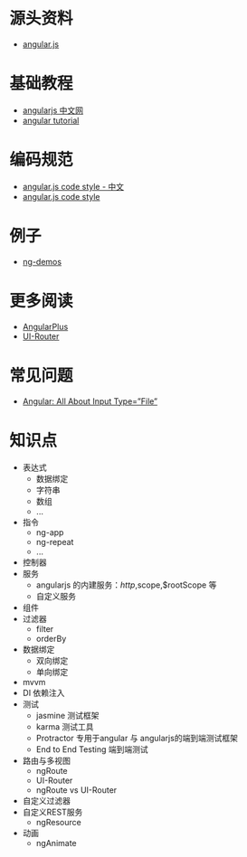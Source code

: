 

# 源头资料

* [angular.js](https://angularjs.org/)

# 基础教程

* [angularjs 中文网](http://www.angularjs.net.cn/)
* [angular tutorial](http://learnkode.com/Tutorial/Angular/angular-introduction)

# 编码规范

* [angular.js code style - 中文](https://github.com/johnpapa/angular-styleguide/blob/master/a1/i18n/zh-CN.md)
* [angular.js code style](https://github.com/johnpapa/angular-styleguide/blob/master/a1/README.md)

# 例子

* [ng-demos](https://github.com/johnpapa/ng-demos)

# 更多阅读

* [AngularPlus](https://github.com/AngularPlus/AngularPlus)
* [UI-Router](https://ui-router.github.io/)

# 常见问题

* [Angular: All About Input Type=”File”](http://luxiyalu.com/angular-all-about-inputfile/)

# 知识点

* 表达式
    - 数据绑定
    - 字符串
    - 数组
    - ...
* 指令
    - ng-app
    - ng-repeat
    - ...
* 控制器
* 服务
    - angularjs 的内建服务：$http,$scope,$rootScope 等
    - 自定义服务
* 组件
* 过滤器
    - filter
    - orderBy
* 数据绑定
    - 双向绑定
    - 单向绑定
* mvvm
* DI 依赖注入
* 测试
    - jasmine 测试框架
    - karma 测试工具
    - Protractor 专用于angular 与 angularjs的端到端测试框架
    - End to End Testing 端到端测试
* 路由与多视图
    - ngRoute
    - UI-Router
    - ngRoute vs UI-Router
* 自定义过滤器
* 自定义REST服务
    - ngResource
* 动画
    - ngAnimate 

